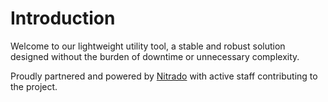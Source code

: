 # Introduction
Welcome to our lightweight utility tool, a stable and robust solution designed without the burden of downtime or unnecessary complexity. 

Proudly partnered and powered by [Nitrado](https://nitra.do/obeliskdevelopment) with active staff contributing to the project.
